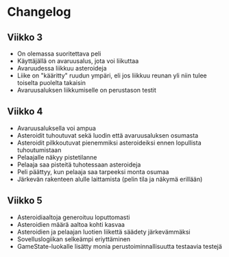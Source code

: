 # Changelog

## Viikko 3

- On olemassa suoritettava peli
- Käyttäjällä on avaruusalus, jota voi liikuttaa
- Avaruudessa liikkuu asteroideja
- Liike on "kääritty" ruudun ympäri, eli jos liikkuu reunan yli niin tulee toiselta puolelta takaisin
- Avaruusaluksen liikkumiselle on perustason testit

## Viikko 4

- Avaruusaluksella voi ampua
- Asteroidit tuhoutuvat sekä luodin että avaruusaluksen osumasta
- Asteroidit pilkkoutuvat pienemmiksi asteroideiksi ennen lopullista tuhoutumistaan
- Pelaajalle näkyy pistetilanne
- Pelaaja saa pisteitä tuhotessaan asteroideja
- Peli päättyy, kun pelaaja saa tarpeeksi monta osumaa
- Järkevän rakenteen alulle laittamista (pelin tila ja näkymä erillään)

## Viikko 5

- Asteroidiaaltoja generoituu loputtomasti
- Asteroidien määrä aaltoa kohti kasvaa
- Asteroidien ja pelaajan luotien liikettä säädety järkevämmäksi
- Sovelluslogiikan selkeämpi eriyttäminen
- GameState-luokalle lisätty monia perustoiminnallisuutta testaavia testejä

